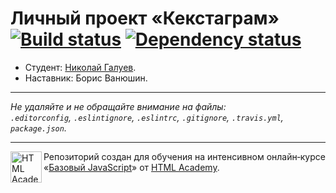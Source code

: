 # Личный проект «Кекстаграм» [![Build status][travis-image]][travis-url] [![Dependency status][dependency-image]][dependency-url]

* Студент: [Николай Галуев](https://up.htmlacademy.ru/javascript/4/user/159000).
* Наставник: Борис Ванюшин.

---

_Не удаляйте и не обращайте внимание на файлы:_<br>
_`.editorconfig`, `.eslintignore`, `.eslintrc`, `.gitignore`, `.travis.yml`, `package.json`._

---

<a href="https://htmlacademy.ru/intensive/javascript"><img align="left" width="50" height="50" title="HTML Academy" src="https://up.htmlacademy.ru/static/img/intensive/javascript/logo-for-github.svg"></a>

Репозиторий создан для обучения на интенсивном онлайн‑курсе «[Базовый JavaScript](https://htmlacademy.ru/intensive/javascript)» от [HTML Academy](https://htmlacademy.ru).

[travis-image]: https://travis-ci.org/htmlacademy-javascript/159000-kekstagram.svg?branch=master
[travis-url]: https://travis-ci.org/htmlacademy-javascript/159000-kekstagram
[dependency-image]: https://david-dm.org/htmlacademy-javascript/159000-kekstagram.svg?style=flat-square
[dependency-url]: https://david-dm.org/htmlacademy-javascript/159000-kekstagram
